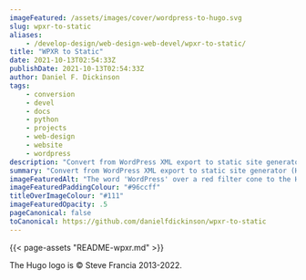 ```yaml
---
imageFeatured: /assets/images/cover/wordpress-to-hugo.svg
slug: wpxr-to-static
aliases:
    - /develop-design/web-design-web-devel/wpxr-to-static/
title: "WPXR to Static"
date: 2021-10-13T02:54:33Z
publishDate: 2021-10-13T02:54:33Z
author: Daniel F. Dickinson
tags:
    - conversion
    - devel
    - docs
    - python
    - projects
    - web-design
    - website
    - wordpress
description: "Convert from WordPress XML export to static site generator (Hugo)"
summary: "Convert from WordPress XML export to static site generator (Hugo)"
imageFeaturedAlt: "The word 'WordPress' over a red filter cone to the Hugo logo"
imageFeaturedPaddingColour: "#96ccff"
titleOverImageColour: "#111"
imageFeaturedOpacity: .5
pageCanonical: false
toCanonical: https://github.com/danielfdickinson/wpxr-to-static
---
```


{{< page-assets "README-wpxr.md" >}}

The Hugo logo is © Steve Francia 2013-2022.
